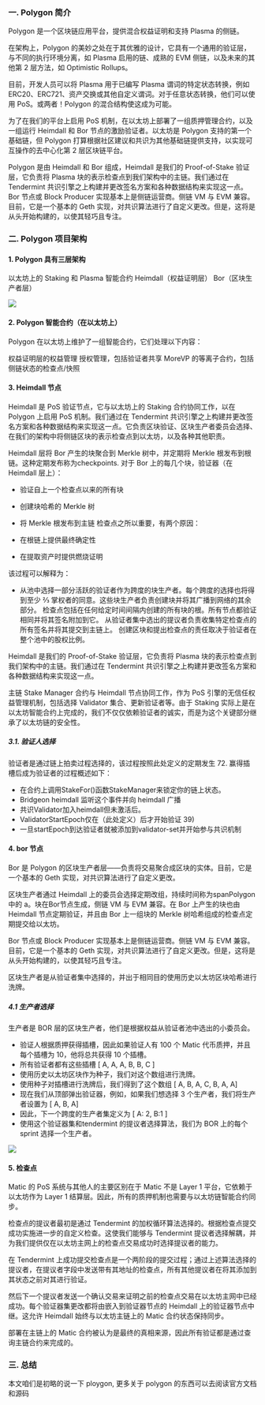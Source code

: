 ### 一. Polygon 简介
Polygon 是一个区块链应用平台，提供混合权益证明和支持 Plasma 的侧链。

在架构上，Polygon 的美妙之处在于其优雅的设计，它具有一个通用的验证层，与不同的执行环境分离，如 Plasma 启用的链、成熟的 EVM 侧链，以及未来的其他第 2 层方法，如 Optimistic Rollups。

目前，开发人员可以将 Plasma 用于已编写 Plasma 谓词的特定状态转换，例如 ERC20、ERC721、资产交换或其他自定义谓词。对于任意状态转换，他们可以使用 PoS。或两者！Polygon 的混合结构使这成为可能。

为了在我们的平台上启用 PoS 机制，在以太坊上部署了一组质押管理合约，以及一组运行 Heimdall 和 Bor 节点的激励验证者。以太坊是 Polygon 支持的第一个基础链，但 Polygon 打算根据社区建议和共识为其他基础链提供支持，以实现可互操作的去中心化第 2 层区块链平台。

Polygon 是由 Heimdall 和 Bor 组成，Heimdall 是我们的 Proof-of-Stake 验证层，它负责将 Plasma 块的表示检查点到我们架构中的主链。我们通过在 Tendermint 共识引擎之上构建并更改签名方案和各种数据结构来实现这一点。Bor 节点或 Block Producer 实现基本上是侧链运营商。侧链 VM 与 EVM 兼容。目前，它是一个基本的 Geth 实现，对共识算法进行了自定义更改。但是，这将是从头开始构建的，以使其轻巧且专注。

### 二. Polygon 项目架构

#### 1. Polygon 具有三层架构
以太坊上的 Staking 和 Plasma 智能合约
Heimdall（权益证明层）
Bor（区块生产者层）

![](https://github.com/guoshijiang/layer2/blob/main/images/30.jpeg)

#### 2. Polygon 智能合约（在以太坊上）

Polygon 在以太坊上维护了一组智能合约，它们处理以下内容：

权益证明层的权益管理
授权管理，包括验证者共享
MoreVP 的等离子合约，包括侧链状态的检查点/快照
#### 3. Heimdall 节点

Heimdall 是 PoS 验证节点，它与以太坊上的 Staking 合约协同工作，以在 Polygon 上启用 PoS 机制。我们通过在 Tendermint 共识引擎之上构建并更改签名方案和各种数据结构来实现这一点。它负责区块验证、区块生产者委员会选择、在我们的架构中将侧链区块的表示检查点到以太坊，以及各种其他职责。

Heimdall 层将 Bor 产生的块聚合到 Merkle 树中，并定期将 Merkle 根发布到根链。这种定期发布称为checkpoints. 对于 Bor 上的每几个块，验证器（在 Heimdall 层上）：

- 验证自上一个检查点以来的所有块
- 创建块哈希的 Merkle 树
- 将 Merkle 根发布到主链
  检查点之所以重要，有两个原因：

- 在根链上提供最终确定性
- 在提取资产时提供燃烧证明

该过程可以解释为：

- 从池中选择一部分活跃的验证者作为跨度的块生产者。每个跨度的选择也将得到至少 ⅔ 掌权者的同意。这些块生产者负责创建块并将其广播到网络的其余部分。
  检查点包括在任何给定时间间隔内创建的所有块的根。所有节点都验证相同并将其签名附加到它。
  从验证者集中选出的提议者负责收集特定检查点的所有签名并将其提交到主链上。
  创建区块和提出检查点的责任取决于验证者在整个池中的股权比例。

Heimdall 是我们的 Proof-of-Stake 验证层，它负责将 Plasma 块的表示检查点到我们架构中的主链。我们通过在 Tendermint 共识引擎之上构建并更改签名方案和各种数据结构来实现这一点。

主链 Stake Manager 合约与 Heimdall 节点协同工作，作为 PoS 引擎的无信任权益管理机制，包括选择 Validator 集合、更新验证者等。由于 Staking 实际上是在以太坊智能合约上完成的，我们不仅仅依赖验证者的诚实，而是为这个关键部分继承了以太坊链的安全性。

##### 3.1. 验证人选择
验证者是通过链上拍卖过程选择的，该过程按照此处定义的定期发生 72. 赢得插槽后成为验证者的过程概述如下：

- 在合约上调用StakeFor()函数StakeManager来锁定你的链上状态。
- Bridgeon heimdall 监听这个事件并向 heimdall 广播
- 共识Validator加入heimdall但未激活后。
- ValidatorStartEpoch仅在（此处定义）后才开始验证 39)
- 一旦startEpoch到达验证者就被添加到validator-set并开始参与共识机制


#### 4. bor 节点

Bor 是 Polygon 的区块生产者层——负责将交易聚合成区块的实体。目前，它是一个基本的 Geth 实现，对共识算法进行了自定义更改。

区块生产者通过 Heimdall 上的委员会选择定期改组，持续时间称为spanPolygon 中的 a。块在Bor节点生成，侧链 VM 与 EVM 兼容。在 Bor 上产生的块也由 Heimdall 节点定期验证，并且由 Bor 上一组块的 Merkle 树哈希组成的检查点定期提交给以太坊。

Bor 节点或 Block Producer 实现基本上是侧链运营商。侧链 VM 与 EVM 兼容。目前，它是一个基本的 Geth 实现，对共识算法进行了自定义更改。但是，这将是从头开始构建的，以使其轻巧且专注。

区块生产者是从验证者集中选择的，并出于相同目的使用历史以太坊区块哈希进行洗牌。

##### 4.1 生产者选择

生产者是 BOR 层的区块生产者，他们是根据权益从验证者池中选出的小委员会。

- 验证人根据质押获得插槽，因此如果验证人有 100 个 Matic 代币质押，并且每个插槽为 10，他将总共获得 10 个插槽。
- 所有验证者都有这些插槽 [ A, A, A, B, B, C ]
- 使用历史以太坊区块作为种子，我们对这个数组进行洗牌。
- 使用种子对插槽进行洗牌后，我们得到了这个数组 [ A, B, A, C, B, A, A]
- 现在我们从顶部弹出验证器，例如，如果我们想选择 3 个生产者，我们将生产者设置为 [ A, B, A]
- 因此，下一个跨度的生产者集定义为 [ A: 2, B:1 ]
- 使用这个验证器集和tendermint 的提议者选择算法，我们为 BOR 上的每个 sprint 选择一个生产者。

![](https://github.com/guoshijiang/layer2/blob/main/images/31.png)

#### 5. 检查点

Matic 的 PoS 系统与其他人的主要区别在于 Matic 不是 Layer 1 平台，它依赖于以太坊作为 Layer 1 结算层。因此，所有的质押机制也需要与以太坊链智能合约同步。

检查点的提议者最初是通过 Tendermint 的加权循环算法选择的。根据检查点提交成功实施进一步的自定义检查。这使我们能够与 Tendermint 提议者选择解耦，并为我们提供仅在以太坊主网上的检查点交易成功时选择提议者的能力。

在 Tendermint 上成功提交检查点是一个两阶段的提交过程；通过上述算法选择的提议者，在提议者字段中发送带有其地址的检查点，所有其他提议者在将其添加到其状态之前对其进行验证。

然后下一个提议者发送一个确认交易来证明之前的检查点交易在以太坊主网中已经成功。每个验证器集更改都将由嵌入到验证器节点的 Heimdall 上的验证器节点中继。这允许 Heimdall 始终与以太坊主链上的 Matic 合约状态保持同步。

部署在主链上的 Matic 合约被认为是最终的真相来源，因此所有验证都是通过查询主链合约来完成的。

### 三. 总结

本文咱们是初略的说一下 ploygon, 更多关于 polygon 的东西可以去阅读官方文档和源码
